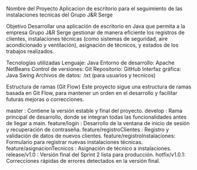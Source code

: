 Nombre del Proyecto
Aplicacion de escritorio para el seguimiento de las instalaciones tecnicas del Grupo J&R Serge

Objetivo
Desarrollar una aplicación de escritorio en Java que permita a la empresa Grupo J&R Serge gestionar de manera eficiente los registros de clientes, 
instalaciones técnicas (como sistemas de seguridad, aire acondicionado y ventilación), asignación de técnicos, y estados de los trabajos realizados.

Tecnologías utilizadas
Lenguaje: Java
Entorno de desarrollo: Apache NetBeans
Control de versiones: Git
Repositorio: GitHub
Interfaz gráfica: Java Swing
Archivos de datos: .txt (para usuarios y tecnicos)

Estructura de ramas (Git Flow)
Este proyecto sigue una estructura de ramas basada en Git Flow, para mantener un orden en el desarrollo y facilitar futuras mejoras o correcciones.

master	: Contiene la versión estable y final del proyecto.
develop :	Rama principal de desarrollo, donde se integran todas las funcionalidades antes de llegar a main.
feature/login	: Desarrollo de la ventana de inicio de sesión y recuperación de contraseña.
feature/registroClientes	: Registro y validación de datos de nuevos clientes.
feature/registroInstalaciones: 	Formulario para registrar nuevas instalaciones técnicas.
feature/asignacionTecnicos	: Asignación de técnico a instalaciones.
release/v1.0	: Versión final del Sprint 2 lista para producción.
hotfix/v1.0.1: 	Correcciones rápidas de errores detectados en la versión final.

